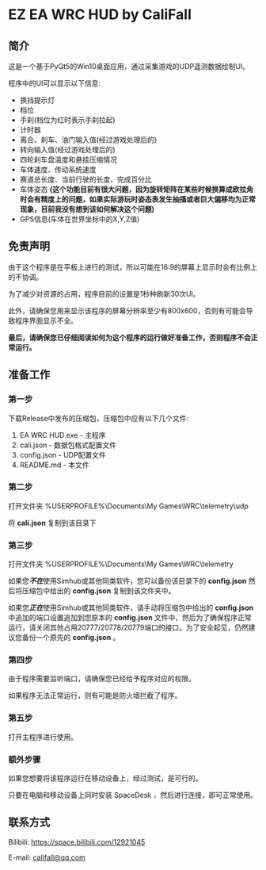 # EZ EA WRC HUD by CaliFall

## 简介

这是一个基于PyQt5的Win10桌面应用，通过采集游戏的UDP遥测数据绘制UI。

程序中的UI可以显示以下信息:
 - 换挡提示灯
 - 档位
 - 手刹(档位为红时表示手刹拉起)
 - 计时器
 - 离合、刹车、油门输入值(经过游戏处理后的)
 - 转向输入值(经过游戏处理后的)
 - 四轮刹车盘温度和悬挂压缩情况
 - 车体速度、传动系统速度
 - 赛道总长度、当前行驶的长度、完成百分比
 - 车体姿态 **(这个功能目前有很大问题，因为旋转矩阵在某些时候换算成欧拉角时会有精度上的问题，如果实际游玩时姿态表发生抽搐或者巨大偏移均为正常现象，目前我没有想到该如何解决这个问题)**
 - GPS信息(车体在世界坐标中的X,Y,Z值)

## 免责声明

由于这个程序是在平板上进行的测试，所以可能在16:9的屏幕上显示时会有比例上的不协调。

为了减少对资源的占用，程序目前的设置是1秒种刷新30次UI。

此外，请确保您用来显示该程序的屏幕分辨率至少有800x600，否则有可能会导致程序界面显示不全。

**最后，请确保您已仔细阅读如何为这个程序的运行做好准备工作，否则程序不会正常运行。**

## 准备工作

### 第一步 

下载Release中发布的压缩包，压缩包中应有以下几个文件:

1. EA WRC HUD.exe - 主程序
2. cali.json - 数据包格式配置文件
3. config.json - UDP配置文件
4. README.md - 本文件

### 第二步

打开文件夹 %USERPROFILE%\Documents\My Games\WRC\telemetry\udp

将 **cali.json** 复制到该目录下

### 第三步

打开文件夹 %USERPROFILE%\Documents\My Games\WRC\telemetry

如果您***不在***使用Simhub或其他同类软件，您可以备份该目录下的 **config.json** 然后将压缩包中给出的 **config.json** 复制到该文件夹中。

如果您***正在***使用Simhub或其他同类软件，请手动将压缩包中给出的 **config.json** 中追加的端口设置追加到您原本的 **config.json** 文件中，然后为了确保程序正常运行，请关闭其他占用20777/20778/20779端口的接口。为了安全起见，仍然建议您备份一个原先的 **config.json** 。

### 第四步

由于程序需要监听端口，请确保您已经给予程序对应的权限。

如果程序无法正常运行，则有可能是防火墙拦截了程序。

### 第五步

打开主程序进行使用。

### 额外步骤

如果您想要将该程序运行在移动设备上，经过测试，是可行的。

只要在电脑和移动设备上同时安装 SpaceDesk ，然后进行连接，即可正常使用。

## 联系方式

Bilibili: <https://space.bilibili.com/12921045>

E-mail: <califall@qq.com>
